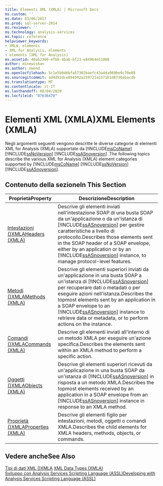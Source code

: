 ```yaml
---
title: Elementi XML (XMLA) | Microsoft Docs
ms.custom: ''
ms.date: 03/06/2017
ms.prod: sql-server-2014
ms.reviewer: ''
ms.technology: analysis-services
ms.topic: reference
helpviewer_keywords:
- XMLA, elements
- XML for Analysis, elements
- elements [XML for Analysis]
ms.assetid: 40ab2360-efb6-4ba6-bf23-e84964e51008
author: minewiskan
ms.author: owend
ms.openlocfilehash: 5c1e5b046bfa57302baefc43a4da989be9c70e08
ms.sourcegitcommit: ad4d92dce894592a259721a1571b1d8736abacdb
ms.translationtype: MT
ms.contentlocale: it-IT
ms.lasthandoff: 08/04/2020
ms.locfileid: "87636470"
---
```

# <a name="xml-elements-xmla"></a><span data-ttu-id="f12d1-102">Elementi XML (XMLA)</span><span class="sxs-lookup"><span data-stu-id="f12d1-102">XML Elements (XMLA)</span></span>
  <span data-ttu-id="f12d1-103">Negli argomenti seguenti vengono descritte le diverse categorie di elementi XML for Analysis (XMLA) supportate da [!INCLUDE[msCoName](../../includes/msconame-md.md)] [!INCLUDE[ssNoVersion](../../includes/ssnoversion-md.md)] [!INCLUDE[ssASnoversion](../../includes/ssasnoversion-md.md)] .</span><span class="sxs-lookup"><span data-stu-id="f12d1-103">The following topics describe the various XML for Analysis (XMLA) element categories supported by [!INCLUDE[msCoName](../../includes/msconame-md.md)] [!INCLUDE[ssNoVersion](../../includes/ssnoversion-md.md)] [!INCLUDE[ssASnoversion](../../includes/ssasnoversion-md.md)].</span></span>  
  
## <a name="in-this-section"></a><span data-ttu-id="f12d1-104">Contenuto della sezione</span><span class="sxs-lookup"><span data-stu-id="f12d1-104">In This Section</span></span>  
  
|<span data-ttu-id="f12d1-105">Proprietà</span><span class="sxs-lookup"><span data-stu-id="f12d1-105">Property</span></span>|<span data-ttu-id="f12d1-106">Descrizione</span><span class="sxs-lookup"><span data-stu-id="f12d1-106">Description</span></span>|  
|--------------|-----------------|  
|[<span data-ttu-id="f12d1-107">Intestazioni &#40;&#41;XMLA</span><span class="sxs-lookup"><span data-stu-id="f12d1-107">Headers &#40;XMLA&#41;</span></span>](https://docs.microsoft.com/bi-reference/xmla/xml-elements-headers/xml-elements-headers)|<span data-ttu-id="f12d1-108">Descrive gli elementi inviati nell'intestazione SOAP di una busta SOAP da un'applicazione o da un'istanza di [!INCLUDE[ssASnoversion](../../includes/ssasnoversion-md.md)] per gestire caratteristiche a livello di protocollo.</span><span class="sxs-lookup"><span data-stu-id="f12d1-108">Describes those elements sent in the SOAP header of a SOAP envelope, either by an application or by an [!INCLUDE[ssASnoversion](../../includes/ssasnoversion-md.md)] instance, to manage protocol-level features.</span></span>|  
|[<span data-ttu-id="f12d1-109">Metodi &#40;&#41;XMLA</span><span class="sxs-lookup"><span data-stu-id="f12d1-109">Methods &#40;XMLA&#41;</span></span>](https://docs.microsoft.com/bi-reference/xmla/xml-elements-methods)|<span data-ttu-id="f12d1-110">Descrive gli elementi superiori inviati da un'applicazione in una busta SOAP a un'istanza di [!INCLUDE[ssASnoversion](../../includes/ssasnoversion-md.md)] per recuperare dati o metadati o per eseguire azioni nell'istanza.</span><span class="sxs-lookup"><span data-stu-id="f12d1-110">Describes the topmost elements sent by an application in a SOAP envelope to an [!INCLUDE[ssASnoversion](../../includes/ssasnoversion-md.md)] instance to retrieve data or metadata, or to perform actions on the instance.</span></span>|  
|[<span data-ttu-id="f12d1-111">Comandi &#40;&#41;XMLA</span><span class="sxs-lookup"><span data-stu-id="f12d1-111">Commands &#40;XMLA&#41;</span></span>](https://docs.microsoft.com/bi-reference/xmla/xml-elements-commands/xml-elements-commands)|<span data-ttu-id="f12d1-112">Descrive gli elementi inviati all'interno di un metodo XMLA per eseguire un'azione specifica.</span><span class="sxs-lookup"><span data-stu-id="f12d1-112">Describes the elements sent within an XMLA method to perform a specific action.</span></span>|  
|[<span data-ttu-id="f12d1-113">Oggetti &#40;&#41;XMLA</span><span class="sxs-lookup"><span data-stu-id="f12d1-113">Objects &#40;XMLA&#41;</span></span>](https://docs.microsoft.com/bi-reference/xmla/xml-elements-objects)|<span data-ttu-id="f12d1-114">Descrive gli elementi superiori ricevuti da un'applicazione in una busta SOAP da un'istanza di [!INCLUDE[ssASnoversion](../../includes/ssasnoversion-md.md)] in risposta a un metodo XMLA.</span><span class="sxs-lookup"><span data-stu-id="f12d1-114">Describes the topmost elements received by an application in a SOAP envelope from an [!INCLUDE[ssASnoversion](../../includes/ssasnoversion-md.md)] instance in response to an XMLA method.</span></span>|  
|[<span data-ttu-id="f12d1-115">Proprietà &#40;&#41;XMLA</span><span class="sxs-lookup"><span data-stu-id="f12d1-115">Properties &#40;XMLA&#41;</span></span>](https://docs.microsoft.com/bi-reference/xmla/xml-elements-properties/xml-elements-properties)|<span data-ttu-id="f12d1-116">Descrive gli elementi figlio per intestazioni, metodi, oggetti o comandi XMLA.</span><span class="sxs-lookup"><span data-stu-id="f12d1-116">Describes the child elements for XMLA headers, methods, objects, or commands.</span></span>|  
  
## <a name="see-also"></a><span data-ttu-id="f12d1-117">Vedere anche</span><span class="sxs-lookup"><span data-stu-id="f12d1-117">See Also</span></span>  
 <span data-ttu-id="f12d1-118">[Tipi di dati XML &#40;&#41;XMLA](https://docs.microsoft.com/bi-reference/xmla/xml-data-types/xml-data-types-xmla) </span><span class="sxs-lookup"><span data-stu-id="f12d1-118">[XML Data Types &#40;XMLA&#41;](https://docs.microsoft.com/bi-reference/xmla/xml-data-types/xml-data-types-xmla) </span></span>  
 [<span data-ttu-id="f12d1-119">Sviluppo con Analysis Services Scripting Language &#40;ASSL&#41;</span><span class="sxs-lookup"><span data-stu-id="f12d1-119">Developing with Analysis Services Scripting Language &#40;ASSL&#41;</span></span>](../multidimensional-models/scripting-language-assl/developing-with-analysis-services-scripting-language-assl.md)  
  
  
